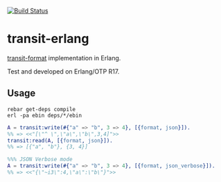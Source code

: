 [![Build
Status](https://travis-ci.org/isaiah/transit-erlang.svg)](https://travis-ci.org/isaiah/transit-erlang)

transit-erlang
==============
[transit-format](https://github.com/cognitect/transit-format) implementation in Erlang.

Test and developed on Erlang/OTP R17.

Usage
-----

```shell
rebar get-deps compile
erl -pa ebin deps/*/ebin
```

```erlang
A = transit:write(#{"a" => "b", 3 => 4}, [{format, json}]).
%% => <<"[\"^ \",\"a\",\"b\",3,4]">>
transit:read(A, [{format, json}]).
%% => [{"a", "b"}, {3, 4}]

%%% JSON Verbose mode
A = transit:write(#{"a" => "b", 3 => 4}, [{format, json_verbose}]).
%% => <<"{\"~i3\":4,\"a\":\"b\"}">>
```
